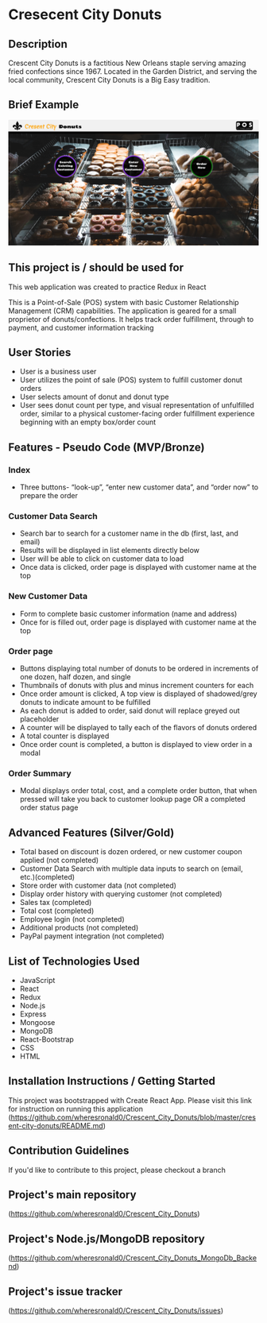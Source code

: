# Cresecent City Donuts

## Description

Crescent City Donuts is a factitious New Orleans staple serving amazing fried confections since 1967. Located in the Garden District, and serving the local community, Crescent City Donuts is a Big Easy tradition.

## Brief Example

![alt text](https://github.com/wheresronald0/Crescent_City_Donuts/blob/master/index_view.png "Screenshot for Application")

## This project is / should be used for

This web application was created to practice Redux in React

This is a Point-of-Sale (POS) system with basic Customer Relationship Management (CRM) capabilities. The application is geared for a small proprietor of donuts/confections. It helps track order fulfillment, through to payment, and customer information tracking

## User Stories

- User is a business user
- User utilizes the point of sale (POS) system to fulfill customer donut orders
- User selects amount of donut and donut type
- User sees donut count per type, and visual representation of unfulfilled order, similar to a physical customer-facing order fulfillment experience beginning with an empty box/order count

## Features - Pseudo Code (MVP/Bronze)

### Index

- Three buttons- “look-up”, “enter new customer data”, and “order now” to prepare the order

### Customer Data Search

- Search bar to search for a customer name in the db (first, last, and email)
- Results will be displayed in list elements directly below
- User will be able to click on customer data to load
- Once data is clicked, order page is displayed with customer name at the top

### New Customer Data

- Form to complete basic customer information (name and address)
- Once for is filled out, order page is displayed with customer name at the top

### Order page

- Buttons displaying total number of donuts to be ordered in increments of one dozen, half dozen, and single
- Thumbnails of donuts with plus and minus increment counters for each
- Once order amount is clicked, A top view is displayed of shadowed/grey donuts to indicate amount to be fulfilled
- As each donut is added to order, said donut will replace greyed out placeholder
- A counter will be displayed to tally each of the flavors of donuts ordered
- A total counter is displayed
- Once order count is completed, a button is displayed to view order in a modal

### Order Summary

- Modal displays order total, cost, and a complete order button, that when pressed will take you back to customer lookup page OR a completed order status page

## Advanced Features (Silver/Gold)

- Total based on discount is dozen ordered, or new customer coupon applied (not completed)
- Customer Data Search with multiple data inputs to search on (email, etc.)(completed)
- Store order with customer data (not completed)
- Display order history with querying customer (not completed)
- Sales tax (completed)
- Total cost (completed)
- Employee login (not completed)
- Additional products (not completed)
- PayPal payment integration (not completed)

## List of Technologies Used

- JavaScript
- React
- Redux
- Node.js
- Express
- Mongoose
- MongoDB
- React-Bootstrap
- CSS
- HTML

## Installation Instructions / Getting Started

This project was bootstrapped with Create React App. Please visit this link for instruction on running this application (https://github.com/wheresronald0/Crescent_City_Donuts/blob/master/cresent-city-donuts/README.md)

## Contribution Guidelines

If you'd like to contribute to this project, please checkout a branch

## Project's main repository

(https://github.com/wheresronald0/Crescent_City_Donuts)

## Project's Node.js/MongoDB repository

(https://github.com/wheresronald0/Crescent_City_Donuts_MongoDb_Backend)

## Project's issue tracker

(https://github.com/wheresronald0/Crescent_City_Donuts/issues)
